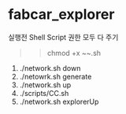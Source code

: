 # fabcar_explorer

실행전 Shell Script 권한 모두 다 주기
>> chmod +x ~~.sh
1. ./network.sh down
2. ./netowrk.sh generate
3. ./network.sh up
4. ./scripts/CC.sh
5. ./network.sh explorerUp
